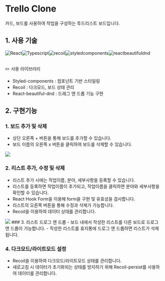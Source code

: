 # Trello Clone
 카드, 보드를 사용하여 작업을 구성하는 투드리스트 보드입니다.

## 1. 사용 기술
<div style="display:flex">
  <img alt="React" src="https://img.shields.io/badge/React-61DAFB.svg?&style=for-the-badge&logo=React&logoColor=black"/>
  <img alt="Typescript" src="https://img.shields.io/badge/Typescript-3178C6?style=for-the-badge&logo=typescript&logoColor=black"/>
  <img alt="recoil" src="https://img.shields.io/badge/Recoil-3578E5?style=for-the-badge&logo=recoil&logoColor=black"/>
  <img alt="styledcomponents" src="https://img.shields.io/badge/styledcomponents-DB7093.svg?&style=for-the-badge&logo=styledcomponents&logoColor=black"/>
  <img alt="reactbeautifuldnd" src="https://img.shields.io/badge/React--beautiful--dnd-007396?style=for-the-badge&logo=reactbeautifuldnd&logoColor=white"/>
</div>

<br/>

✏️ 사용 라이브러리
- Styled-components : 컴포넌트 기반 스타일링
- Recoil : 다크모드, 보드 상태 관리
- React-beautiful-dnd : 드래그 앤 드롭 기능 구현

## 2. 구현기능
### 1. 보드 추가 및 삭제 
- 상단 오른쪽 + 버튼을 통해 보드를 추가할 수 있습니다.
- 보드 이름의 오른쪽 x 버튼을 클릭하여 보드를 삭제할 수 있습니다.
<img src="https://github.com/hyeonjy/react-trello/assets/86361624/88fc4eb3-06fc-44a6-99fc-0999881601f0" />   

### 2. 리스트 추가, 수정 및 삭제
- 리스트 추가 시에는 작업이름, 분야, 세부사항을 등록할 수 있습니다.
- 리스트를 등록하면 작업이름이 추가되고, 작업이름을 클릭하면 분야와 세부사항을 확인할 수 있습니다.
- React Hook Form을 이용해 form을 구현 및 유효성을 검사합니다.
- 리스트의 오른쪽 버튼을 통해 수정과 삭제가 가능합니다.
- Recoil을 이용하여 데이터 상태를 관리합니다.

<img src="https://github.com/hyeonjy/react-trello/assets/86361624/9b40dbae-2d0e-457a-a239-0113d72a948b" /> 
### 3. 리스트 드로그 앤 드롭
- 보드 내에서 작성한 리스트를 다른 보드로 드로그 앤 드롭이 가능합니다.
- 작성한 리스트를 휴지통에 드로그 앤 드롭하면 리스트가 삭제됩니다.
  
### 4. 다크모드/라이트모드 설정
- Recoil을 이용하여 다크모드/라이트모드 상태를 관리합니다.
- 새로고침 시 데이터가 초기화되는 상태를 방지하기 위해 Recoil-persist를 사용하여 데이터를 관리합니다.
